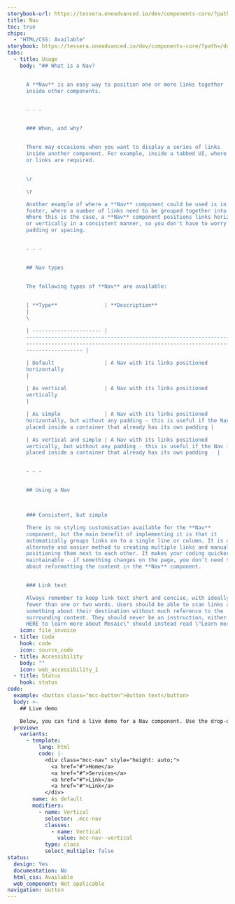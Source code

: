 ```yaml
---
storybook-url: https://tessera.oneadvanced.io/dev/components-core/?path=/docs/html-button--as-default
title: Nav
toc: true
chips:
  - "HTML/CSS: Available"
storybook: https://tessera.oneadvanced.io/dev/components-core/?path=/docs/html-nav--as-default
tabs:
  - title: Usage
    body: "## What is a Nav?


      A **Nav** is an easy way to position one or more links together
      inside other components.


      - - -


      ### When, and why?


      There may occasions when you want to display a series of links
      inside another component. For example, inside a tabbed UI, where sub-tabs
      or links are required.


      \r

      \r

      Another example of where a **Nav** component could be used is in a
      footer, where a number of links need to be grouped together into a block.
      Where this is the case, a **Nav** component positions links horizontally
      or vertically in a consistent manner, so you don't have to worry about
      padding or spacing.


      - - -


      ## Nav types


      The following types of **Nav** are available:


      | **Type**               | **Description**
      |                                                                                                                                  \
      \ 

      | ---------------------- |
      -------------------------------------------------------------------------\
      -------------------------------------------------------------------------\
      ------------------ |

      | Default                | A Nav with its links positioned
      horizontally                                                                                                                         \
      |

      | As vertical            | A Nav with its links positioned
      vertically                                                                                                                           \
      |

      | As simple              | A Nav with its links positioned
      horizontally, but without any padding - this is useful if the Nav is being
      placed inside a container that already has its own padding |

      | As vertical and simple | A Nav with its links positioned
      vertically, but without any padding - this is useful if the Nav is being
      placed inside a container that already has its own padding   |


      - - -


      ## Using a Nav



      ### Consistent, but simple

      There is no styling customisation available for the **Nav**
      component, but the main benefit of implementing it is that it
      automatically groups links on to a single line or column. It is an
      alternate and easier method to creating multiple links and manually
      positioning them next to each other. It makes your coding quicker and more
      maintainable - if something changes on the page, you don't need to worry
      about reformatting the content in the **Nav** component.


      ### Link text

      Always remember to keep link text short and concise, with ideally
      fewer than one or two words. Users should be able to scan links and learn
      something about their destination without much reference to the
      surrounding content. They should never be an instruction, either: \"click
      HERE to learn more about Mosaic\" should instead read \"Learn more\"."
    icon: file_invoice
  - title: Code
    hook: code
    icon: source_code
  - title: Accessibility
    body: ""
    icon: web_accessibility_1
  - title: Status
    hook: status
code:
  example: <button class="mcc-button">Button text</button>
  body: >-
    ## Live demo

    Below, you can find a live demo for a Nav component. Use the drop-down menus and radio buttons to view the different Nav Types and Variants.
  preview:
    variants:
      - template:
          lang: html
          code: |-
            <div class="mcc-nav" style="height: auto;">
              <a href="#">Home</a>
              <a href="#">Services</a>
              <a href="#">Link</a>
              <a href="#">Link</a>
            </div>
        name: As default
        modifiers:
          - name: Vertical
            selector: .mcc-nav
            classes:
              - name: Vertical
                value: mcc-nav--vertical
            type: class
            select_multiple: false
status:
  design: Yes
  documentation: No
  html_css: Available
  web_component: Not applicable
navigation: button
---
```

